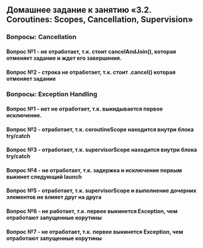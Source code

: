 ## Домашнее задание к занятию «3.2. Coroutines: Scopes, Cancellation, Supervision»
### Вопросы: Cancellation
#### Вопрос №1 - не отработает, т.к. стоит cancelAndJoin(), которая отменяет задание и ждет его завершения.
#### Вопрос №2 - строка не отработает, т.к. стоит .cancel() которая отменяет задание

### Вопросы: Exception Handling
#### Вопрос №1 - нет не отработает, т.к. выкидывается первое исключение.
#### Вопрос №2 - отработает, т.к. coroutineScope находится внутри блока try/catch
#### Вопрос №3 - отработает, т.к. supervisorScope находится внутри блока try/catch
#### Вопрос №4 - не отработает, т.к. задержка и исключение первым выкинет следующий launch
#### Вопрос №5 - отработает, т.к. supervisorScope и выполнение дочерних элементов не влияет друг на друга
#### Вопрос №6 - не работает, т.к. первее выкинется Exception, чем отработают запущенные корутины
#### Вопрос №7 - не отработает, т.к. первее выкинется Exception, чем отработают запущенные корутины

